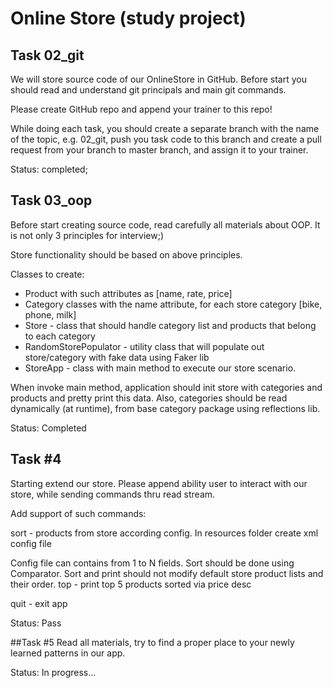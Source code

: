 # Online Store (study project)

## Task 02_git
We will store source code of our OnlineStore in GitHub. Before start you should read and understand git principals and main git commands.

Please create GitHub repo and append your trainer to this repo!

While doing each task, you should create a separate branch with the name of the topic, e.g. 02_git, push you task code to this branch and create a pull request from your branch to master branch, and assign it to your trainer.

Status: completed;

## Task 03_oop
Before start creating source code, read carefully all materials about OOP. It is not only 3 principles for interview;)

Store functionality should be based on above principles.

Classes to create:

- Product with such attributes as [name, rate, price]
- Category classes with the name attribute, for each store category [bike, phone, milk]
- Store - class that should handle category list and products that belong to each category
- RandomStorePopulator - utility class that will populate out store/category with fake data using Faker lib
- StoreApp - class with main method to execute our store scenario.

When invoke main method, application should init store with categories and products and pretty print this data. Also, categories should be read dynamically (at runtime), from base category package using reflections lib.

Status: Completed

## Task #4
Starting extend our store. Please append ability user to interact with our store, while sending commands thru read stream.

Add support of such commands:

sort - products from store according config. In resources folder create xml config file

Config file can contains from 1 to N fields. Sort should be done using Comparator. Sort and print should not modify default store product lists and their order.
top - print top 5 products sorted via price desc

quit - exit app

Status: Pass

##Task #5
Read all materials, try to find a proper place to your newly learned patterns in our app.

Status: In progress...